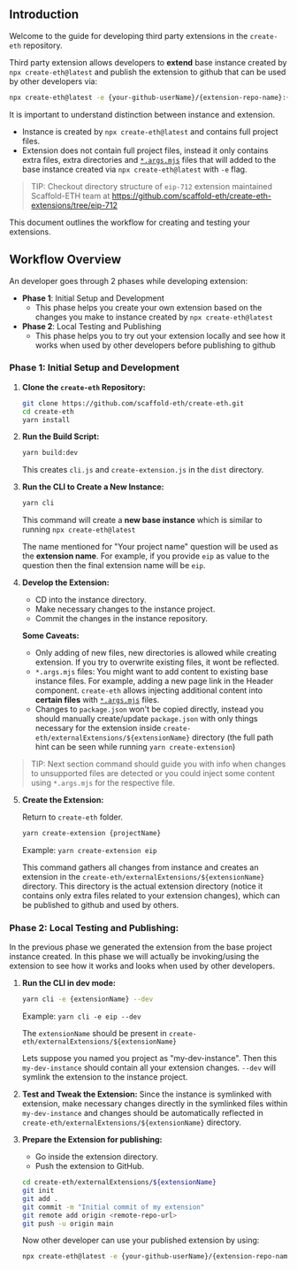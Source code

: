 ## Introduction

Welcome to the guide for developing third party extensions in the `create-eth` repository.

Third party extension allows developers to **extend** base instance created by `npx create-eth@latest` and publish the extension to github that can be used by other developers via:

```bash
npx create-eth@latest -e {your-github-userName}/{extension-repo-name}:{extension-branch-name} # extension-branch-name is optional
```

It is important to understand distinction between instance and extension.

- Instance is created by `npx create-eth@latest` and contains full project files.
- Extension does not contain full project files, instead it only contains extra files, extra directories and [`*.args.mjs`](TEMPLATING.md#args-files) files that will added to the base instance created via `npx create-eth@latest` with `-e` flag.

> TIP: Checkout directory structure of `eip-712` extension maintained Scaffold-ETH team at https://github.com/scaffold-eth/create-eth-extensions/tree/eip-712

This document outlines the workflow for creating and testing your extensions.

## Workflow Overview

An developer goes through 2 phases while developing extension:

- **Phase 1**: Initial Setup and Development
  - This phase helps you create your own extension based on the changes you make to instance created by `npx create-eth@latest`
- **Phase 2**: Local Testing and Publishing
  - This phase helps you to try out your extension locally and see how it works when used by other developers before publishing to github

### Phase 1: Initial Setup and Development

1. **Clone the `create-eth` Repository:**

   ```bash
   git clone https://github.com/scaffold-eth/create-eth.git
   cd create-eth
   yarn install
   ```

2. **Run the Build Script:**

   ```bash
   yarn build:dev
   ```

   This creates `cli.js` and `create-extension.js` in the `dist` directory.

3. **Run the CLI to Create a New Instance:**

   ```bash
   yarn cli
   ```

   This command will create a **new base instance** which is similar to running `npx create-eth@latest`

   The name mentioned for "Your project name" question will be used as the **extension name**. For example, if you provide `eip` as value to the question then the final extension name will be `eip`.

4. **Develop the Extension:**

   - CD into the instance directory.
   - Make necessary changes to the instance project.
   - Commit the changes in the instance repository.

   **Some Caveats:**

   - Only adding of new files, new directories is allowed while creating extension. If you try to overwrite existing files, it wont be reflected.
   - `*.args.mjs` files: You might want to add content to existing base instance files. For example, adding a new page link in the Header component. `create-eth` allows injecting additional content into **certain files** with [`*.args.mjs`](TEMPLATING.md#args-files) files.
   - Changes to `package.json` won't be copied directly, instead you should manually create/update `package.json` with only things necessary for the extension inside `create-eth/externalExtensions/${extensionName}` directory (the full path hint can be seen while running `yarn create-extension`)

> TIP: Next section command should guide you with info when changes to unsupported files are detected or you could inject some content using `*.args.mjs` for the respective file.

5. **Create the Extension:**

   Return to `create-eth` folder.

   ```bash
   yarn create-extension {projectName}
   ```

   Example: `yarn create-extension eip`

   This command gathers all changes from instance and creates an extension in the `create-eth/externalExtensions/${extensionName}` directory. This directory is the actual extension directory (notice it contains only extra files related to your extension changes), which can be published to github and used by others.

### Phase 2: Local Testing and Publishing:

In the previous phase we generated the extension from the base project instance created. In this phase we will actually be invoking/using the extension to see how it works and looks when used by other developers.

1. **Run the CLI in dev mode:**

   ```bash
   yarn cli -e {extensionName} --dev
   ```

   Example: `yarn cli -e eip --dev`

   The `extensionName` should be present in `create-eth/externalExtensions/${extensionName}`

   Lets suppose you named you project as "my-dev-instance". Then this `my-dev-instance` should contain all your extension changes. `--dev` will symlink the extension to the instance project.

2. **Test and Tweak the Extension:**
   Since the instance is symlinked with extension, make necessary changes directly in the symlinked files within `my-dev-instance` and changes should be automatically reflected in `create-eth/externalExtensions/${extensionName}` directory.

3. **Prepare the Extension for publishing:**

   - Go inside the extension directory.
   - Push the extension to GitHub.

   ```bash
   cd create-eth/externalExtensions/${extensionName}
   git init
   git add .
   git commit -m "Initial commit of my extension"
   git remote add origin <remote-repo-url>
   git push -u origin main
   ```

   Now other developer can use your published extension by using:

   ```bash
   npx create-eth@latest -e {your-github-userName}/{extension-repo-name}:{extension-branch-name} # extension-branch-name is optional
   ```

